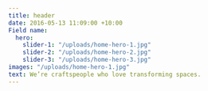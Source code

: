 ```yaml
---
title: header
date: 2016-05-13 11:09:00 +10:00
Field name:
  hero:
    slider-1: "/uploads/home-hero-1.jpg"
    slider-2: "/uploads/home-hero-2.jpg"
    slider-3: "/uploads/home-hero-3.jpg"
images: "/uploads/home-hero-1.jpg"
text: We’re craftspeople who love transforming spaces.
---
```


